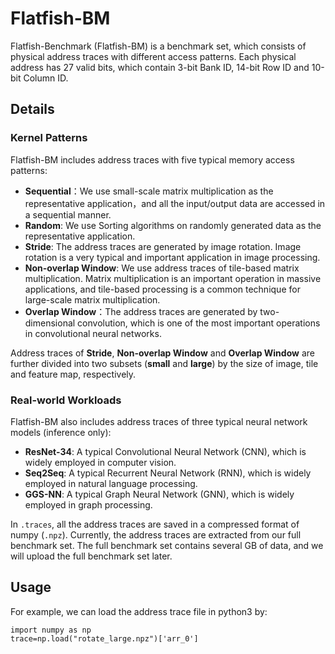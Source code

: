 # Flatfish-BM
Flatfish-Benchmark (Flatfish-BM) is a benchmark set, which consists of physical address traces with different access patterns. Each physical address has 27 valid bits, which contain 3-bit Bank ID, 14-bit Row ID and 10-bit Column ID.

## Details
### Kernel Patterns
Flatfish-BM includes address traces with five typical memory access patterns: 
- **Sequential**：We use small-scale matrix multiplication as the representative application，and all the input/output data are accessed in a sequential manner.
- **Random**: We use Sorting algorithms on randomly generated data as the representative application.
- **Stride**: The address traces are generated by image rotation. Image rotation is a very typical and important application in image processing.
- **Non-overlap Window**: We use address traces of tile-based matrix multiplication. Matrix multiplication is an important operation in massive applications, and tile-based processing is a common technique for large-scale matrix multiplication.
- **Overlap Window**：The address traces are generated by two-dimensional convolution, which is one of the most important operations in convolutional neural networks.

Address traces of **Stride**, **Non-overlap Window** and **Overlap Window** are further divided into two subsets (**small** and **large**) by the size of image, tile and feature map, respectively.

### Real-world Workloads
Flatfish-BM also includes address traces of three typical neural network models (inference only):
- **ResNet-34**: A typical Convolutional Neural Network (CNN), which is widely employed in computer vision.
- **Seq2Seq**: A typical Recurrent Neural Network (RNN), which is widely employed in natural language processing.
- **GGS-NN**: A typical Graph Neural Network (GNN), which is widely employed in graph processing.

In ``.traces``, all the address traces are saved in a compressed format of numpy (``.npz``). Currently, the address traces are extracted from our full benchmark set. The full benchmark set contains several GB of data, and we will upload the full benchmark set later.

## Usage
For example, we can load the address trace file in python3 by:

```python3
import numpy as np
trace=np.load("rotate_large.npz")['arr_0']
```
